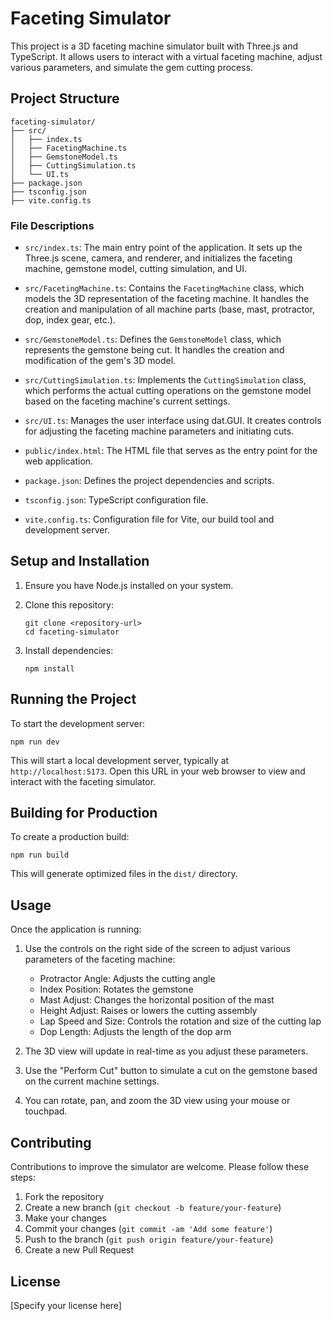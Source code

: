 # Faceting Simulator

This project is a 3D faceting machine simulator built with Three.js and TypeScript. It allows users to interact with a virtual faceting machine, adjust various parameters, and simulate the gem cutting process.

## Project Structure

```
faceting-simulator/
├── src/
│   ├── index.ts
│   ├── FacetingMachine.ts
│   ├── GemstoneModel.ts
│   ├── CuttingSimulation.ts
│   └── UI.ts
├── package.json
├── tsconfig.json
├── vite.config.ts
```

### File Descriptions

- `src/index.ts`: The main entry point of the application. It sets up the Three.js scene, camera, and renderer, and initializes the faceting machine, gemstone model, cutting simulation, and UI.

- `src/FacetingMachine.ts`: Contains the `FacetingMachine` class, which models the 3D representation of the faceting machine. It handles the creation and manipulation of all machine parts (base, mast, protractor, dop, index gear, etc.).

- `src/GemstoneModel.ts`: Defines the `GemstoneModel` class, which represents the gemstone being cut. It handles the creation and modification of the gem's 3D model.

- `src/CuttingSimulation.ts`: Implements the `CuttingSimulation` class, which performs the actual cutting operations on the gemstone model based on the faceting machine's current settings.

- `src/UI.ts`: Manages the user interface using dat.GUI. It creates controls for adjusting the faceting machine parameters and initiating cuts.

- `public/index.html`: The HTML file that serves as the entry point for the web application.

- `package.json`: Defines the project dependencies and scripts.

- `tsconfig.json`: TypeScript configuration file.

- `vite.config.ts`: Configuration file for Vite, our build tool and development server.

## Setup and Installation

1. Ensure you have Node.js installed on your system.

2. Clone this repository:
   ```
   git clone <repository-url>
   cd faceting-simulator
   ```

3. Install dependencies:
   ```
   npm install
   ```

## Running the Project

To start the development server:

```
npm run dev
```

This will start a local development server, typically at `http://localhost:5173`. Open this URL in your web browser to view and interact with the faceting simulator.

## Building for Production

To create a production build:

```
npm run build
```

This will generate optimized files in the `dist/` directory.

## Usage

Once the application is running:

1. Use the controls on the right side of the screen to adjust various parameters of the faceting machine:
    - Protractor Angle: Adjusts the cutting angle
    - Index Position: Rotates the gemstone
    - Mast Adjust: Changes the horizontal position of the mast
    - Height Adjust: Raises or lowers the cutting assembly
    - Lap Speed and Size: Controls the rotation and size of the cutting lap
    - Dop Length: Adjusts the length of the dop arm

2. The 3D view will update in real-time as you adjust these parameters.

3. Use the "Perform Cut" button to simulate a cut on the gemstone based on the current machine settings.

4. You can rotate, pan, and zoom the 3D view using your mouse or touchpad.

## Contributing

Contributions to improve the simulator are welcome. Please follow these steps:

1. Fork the repository
2. Create a new branch (`git checkout -b feature/your-feature`)
3. Make your changes
4. Commit your changes (`git commit -am 'Add some feature'`)
5. Push to the branch (`git push origin feature/your-feature`)
6. Create a new Pull Request

## License

[Specify your license here]